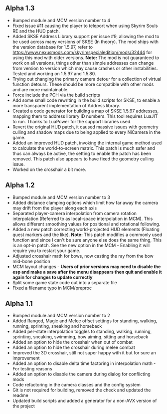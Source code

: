 ## Alpha 1.3
* Bumped module and MCM version number to 4
* Fixed issue #11 causing the player to teleport when using Skyrim Souls RE and the HUD patch.
* Added SKSE Address Library support per issue #9, allowing the mod to be used across many versions of SKSE (In theory). The mod ships with the version database for 1.5.97, refer to https://www.nexusmods.com/skyrimspecialedition/mods/32444 for using this mod with older versions. **Note:** The mod is not guaranteed to work on all versions, things other than simple addresses can change from version to version which may cause crashes or other instabilities. Tested and working on 1.5.97 and 1.5.80.
* Trying out changing the primary camera detour for a collection of virtual function detours. These should be more compatible with other mods and are more maintainable.
* Force include the PCH via the build scripts
* Add some small code rewriting in the build scripts for SKSE, to enable a more transparent implementation of Address library.
* Created a code generator for building a map of SKSE 1.5.97 addresses, mapping them to address library ID numbers. This tool requires LuaJIT to run. Thanks to LuaPower for the support libraries used.
* Revert the original HUD patch, it caused massive issues with geometry culling and shadow maps due to being applied to every NiCamera in the game.
* Added an improved HUD patch, invoking the internal game method used to calculate the world-to-screen matrix. This patch is much safer and thus can always be active, the setting to enable the patch has been removed. This patch also appears to have fixed the geometry culling issue.
* Worked on the crosshair a bit more.

## Alpha 1.2
* Bumped module and MCM version number to 3
* Added distance clamping options which limit how far away the camera may drift from the player along each axis
* Separated player-camera interpolation from camera rotation interpolation (Referred to as local-space interpolation in MCM). This allows different smoothing values for positional and rotational following.
* Added a new patch correcting world-projected HUD elements (Floating quest markers and the like). **Note:** This patch modifies a commonly used function and since I can't be sure anyone else does the same thing, This is an opt-in patch. See the new option in the MCM - Enabling it will require you to restart your game.
* Adjusted crosshair math for bows, now casting the ray from the bow mid-bone position
* MCM layout changes - **Users of prior versions may need to disable the esp and make a save after the menu disappears then quit and enable it again for changes to update correctly**
* Split some game state code out into a separate file
* Fixed a filename typo in MCM/preproc

## Alpha 1.1
* Bumped module and MCM version number to 2
* Added Ranged, Magic and Melee offset settings for standing, walking, running, sprinting, sneaking and horseback
* Added per-state interpolation toggles to standing, walking, running, sprinting, sneaking, swimming, bow aiming, sitting and horseback
* Added an option to hide the crosshair when out of combat
* Added an option to hide the crosshair during melee combat
* Improved the 3D crosshair, still not super happy with it but for sure an improvement
* Added an option to disable delta time factoring in interpolation math - For testing reasons
* Added an option to disable the camera during dialog for conflicting mods
* Code refactoring in the camera classes and the config system
* Git is not required for building, removed the check and updated the readme
* Updated build scripts and added a generator for a non-AVX version of the project